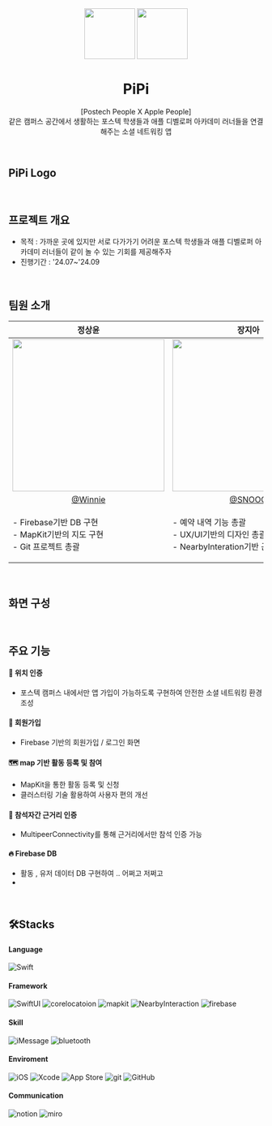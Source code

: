<div align=center> 
  <img src="https://github.com/user-attachments/assets/a82fd5f0-6507-4430-83c9-2b2e32ec5bbf" width="100"/>  <img src="https://github.com/user-attachments/assets/e2d423db-0742-406e-8051-4632a328a202" width="100"/><br/>


  # PiPi

[Postech People X Apple People]<br/>
같은 캠퍼스 공간에서 생활하는 포스텍 학생들과 애플 디벨로퍼 아카데미 러너들을 연결해주는 소셜 네트워킹 앱      
</div>
<br>



## PiPi Logo

<br>

## 프로젝트 개요
- 목적 : 가까운 곳에 있지만 서로 다가가기 어려운 포스텍 학생들과 애플 디벨로퍼 아카데미 러너들이 같이 놀 수 있는 기회를 제공해주자
- 진행기간 : '24.07~'24.09
<br>


## 팀원 소개
|정상윤|장지아|신혜연| 김 별 |
|:---:|:---:|:---:|:---:|
|<img src="https://github.com/user-attachments/assets/d0f9f78e-4c50-4c15-a924-300e0f7927d9" width="300"/>|<img src="https://github.com/user-attachments/assets/184fe7ae-8fc4-4fc5-992d-677734ec687e" width="300"/>|<img src="https://github.com/user-attachments/assets/e696a0a9-05db-4bbc-9051-aa2a0697ee91" width="300"/>|<img src="https://github.com/user-attachments/assets/9c06e82d-e219-4850-89b9-28cac2912191" width="300"/>|
|[@Winnie](https://github.com/jsangyun)|[@SNOOQ](https://github.com/jangjia01234)|[@Happy](https://github.com/hyeyeonie)|[@Bell](https://github.com/Bell-isHere)|
|<p align="left">- Firebase기반 DB 구현<br>- MapKit기반의 지도 구현<br>- Git 프로젝트 총괄|<p align="left">- 예약 내역 기능 총괄<br>- UX/UI기반의 디자인 총괄<br>- NearbyInteration기반 근거리 인증 구현|<p align="left">- 온보딩/로그인 화면 구현<br>- 비밀번호 정규식 기능 구현<br>- user 프로필 DB 연동 및 수정 구현|<p align="left">- iMessage 기능 구현<br>- 활동 세부내역 뷰 구현<br>- 참가인원 DB 추가/삭제 기능 구현|


<br>

## 화면 구성


<br>


## 주요 기능

#### 📍 위치 인증
- 포스텍 캠퍼스 내에서만 앱 가입이 가능하도록 구현하여 안전한 소셜 네트워킹 환경 조성

#### 👤 회원가입
- Firebase 기반의 회원가입 / 로그인 화면
  
#### 🗺️ map 기반 활동 등록 및 참여
- MapKit을 통한 활동 등록 및 신청
- 클러스터링 기술 활용하여 사용자 편의 개선
  
#### 🤳 참석자간 근거리 인증
- MultipeerConnectivity를 통해 근거리에서만 참석 인증 가능

#### 🔥 Firebase DB
- 활동 , 유저 데이터 DB 구현하여 .. 어쩌고 저쩌고
- 

<br>

## 🛠Stacks

#### Language
![Swift](https://img.shields.io/badge/swift-F54A2A?style=for-the-badge&logo=swift&logoColor=white)

#### Framework
![SwiftUI](https://img.shields.io/badge/SwiftUI-F54A2A?style=for-the-badge&logo=swift&logoColor=white)
![corelocatoion](https://img.shields.io/badge/corelocatoion-000000?style=for-the-badge&logo=apple&logoColor=white)
![mapkit](https://img.shields.io/badge/mapkit-000000?style=for-the-badge&logo=apple&logoColor=white)
![NearbyInteraction](https://img.shields.io/badge/NearbyInteraction-000000?style=for-the-badge&logo=apple&logoColor=white)
![firebase](https://img.shields.io/badge/firebase-DD2C00?style=for-the-badge&logo=firebase&logoColor=white)

#### Skill
![iMessage](https://img.shields.io/badge/imessage-34DA50?style=for-the-badge&logo=imessage&logoColor=white)
![bluetooth](https://img.shields.io/badge/bluetooth-0082FC?style=for-the-badge&logo=bluetooth&logoColor=white)

#### Enviroment
![iOS](https://img.shields.io/badge/iOS-000000?style=for-the-badge&logo=apple&logoColor=white)
![Xcode](https://img.shields.io/badge/Xcode-1575F9?style=for-the-badge&logo=xcode&logoColor=white)
![App Store](https://img.shields.io/badge/App%20Store-0D96F6?style=for-the-badge&logo=app-store&logoColor=white)
![git](https://img.shields.io/badge/git-F05032?style=for-the-badge&logo=git&logoColor=white)
![GitHub](https://img.shields.io/badge/GitHub-181717?style=for-the-badge&logo=github&logoColor=white)

#### Communication
![notion](https://img.shields.io/badge/notion-000000?style=for-the-badge&logo=notion&logoColor=white)
![miro](https://img.shields.io/badge/miro-050038?style=for-the-badge&logo=miro&logoColor=white)

